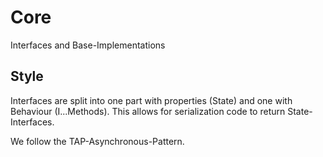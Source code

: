 # Core
Interfaces and Base-Implementations

## Style
Interfaces are split into one part with properties (State) and one with Behaviour (I...Methods).
This allows for serialization code to return State-Interfaces.

We follow the TAP-Asynchronous-Pattern.

